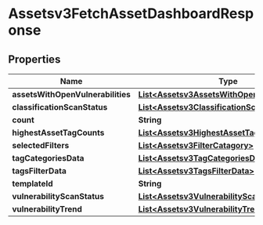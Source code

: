 

# Assetsv3FetchAssetDashboardResponse


## Properties

| Name | Type | Description | Notes |
|------------ | ------------- | ------------- | -------------|
|**assetsWithOpenVulnerabilities** | [**List&lt;Assetsv3AssetsWithOpenVulnerabilities&gt;**](Assetsv3AssetsWithOpenVulnerabilities.md) |  |  [optional] |
|**classificationScanStatus** | [**List&lt;Assetsv3ClassificationScanStatus&gt;**](Assetsv3ClassificationScanStatus.md) |  |  [optional] |
|**count** | **String** |  |  [optional] |
|**highestAssetTagCounts** | [**List&lt;Assetsv3HighestAssetTagCounts&gt;**](Assetsv3HighestAssetTagCounts.md) |  |  [optional] |
|**selectedFilters** | [**List&lt;Assetsv3FilterCatagory&gt;**](Assetsv3FilterCatagory.md) |  |  [optional] |
|**tagCategoriesData** | [**List&lt;Assetsv3TagCategoriesData&gt;**](Assetsv3TagCategoriesData.md) |  |  [optional] |
|**tagsFilterData** | [**List&lt;Assetsv3TagsFilterData&gt;**](Assetsv3TagsFilterData.md) |  |  [optional] |
|**templateId** | **String** |  |  [optional] |
|**vulnerabilityScanStatus** | [**List&lt;Assetsv3VulnerabilityScanStatus&gt;**](Assetsv3VulnerabilityScanStatus.md) |  |  [optional] |
|**vulnerabilityTrend** | [**List&lt;Assetsv3VulnerabilityTrend&gt;**](Assetsv3VulnerabilityTrend.md) |  |  [optional] |



